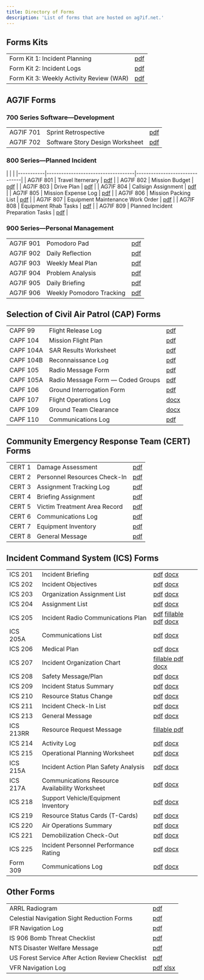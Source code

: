 ```yaml
---
title: Directory of Forms
description: 'List of forms that are hosted on ag7if.net.'
---
```


## Forms Kits
|                                          |                        |
|------------------------------------------|------------------------|
| Form Kit 1: Incident Planning            | [pdf](packets/fk1.pdf) |
| Form Kit 2: Incident Logs                | [pdf](packets/fk2.pdf) |
| Form Kit 3: Weekly Activity Review (WAR) | [pdf](packets/fk3.pdf) |

## AG7IF Forms

### 700 Series Software&mdash;Development
|           |                                 |                              |
|-----------|---------------------------------|------------------------------|
| AG7IF 701 | Sprint Retrospective            | [pdf](ag7if/pdf/ag7if701.pdf) |
| AG7IF 702 | Software Story Design Worksheet | [pdf](ag7if/pdf/ag7if702.pdf) |

### 800 Series&mdash;Planned Incident
|           |                                    |
|-----------|------------------------------------|-------------------------------|
| AG7IF 801 | Travel Iternerary                  | [pdf](ag7if/pdf/ag7if801.pdf) |
| AG7IF 802 | Mission Budget                     | [pdf](ag7if/pdf/ag7if802.pdf) |
| AG7IF 803 | Drive Plan                         | [pdf](ag7if/pdf/ag7if803.pdf) |
| AG7IF 804 | Callsign Assignment                | [pdf](ag7if/pdf/ag7if804.pdf) |
| AG7IF 805 | Mission Expense Log                | [pdf](ag7if/pdf/ag7if805.pdf) |
| AG7IF 806 | Mission Packing List               | [pdf](ag7if/pdf/ag7if806.pdf) |
| AG7IF 807 | Equipment Maintenance Work Order   | [pdf](ag7if/pdf/ag7if807.pdf) |
| AG7IF 808 | Equipment Rhab Tasks               | [pdf](ag7if/pdf/ag7if808.pdf) |
| AG7IF 809 | Planned Incident Preparation Tasks | [pdf](ag7if/pdf/ag7if809.pdf) |

### 900 Series&mdash;Personal Management
|           |                          |                               |
|-----------|--------------------------|-------------------------------|
| AG7IF 901 | Pomodoro Pad             | [pdf](ag7if/pdf/ag7if901.pdf) |
| AG7IF 902 | Daily Reflection         | [pdf](ag7if/pdf/ag7if902.pdf) |
| AG7IF 903 | Weekly Meal Plan         | [pdf](ag7if/pdf/ag7if903.pdf) |
| AG7IF 904 | Problem Analysis         | [pdf](ag7if/pdf/ag7if904.pdf) |
| AG7IF 905 | Daily Briefing           | [pdf](ag7if/pdf/ag7if905.pdf) |
| AG7IF 906 | Weekly Pomodoro Tracking | [pdf](ag7if/pdf/ag7if906.pdf) |

## Selection of Civil Air Patrol (CAP) Forms
|           |                                         |                              |
|-----------|-----------------------------------------|------------------------------|
| CAPF 99   | Flight Release Log                      | [pdf](cap/pdf/capf99.pdf)    |
| CAPF 104  | Mission Flight Plan                     | [pdf](cap/pdf/capf104.pdf)   |
| CAPF 104A | SAR Results Worksheet                   | [pdf](cap/pdf/capf104a.pdf)  |
| CAPF 104B | Reconnaissance Log                      | [pdf](cap/pdf/capf104b.pdf)  |
| CAPF 105  | Radio Message Form                      | [pdf](cap/pdf/capf105.pdf)   |
| CAPF 105A | Radio Message Form &mdash; Coded Groups | [pdf](cap/pdf/capf105a.pdf)  |
| CAPF 106  | Ground Interrogation Form               | [pdf](cap/pdf/capf106.pdf)   |
| CAPF 107  | Flight Operations Log                   | [docx](cap/docx/capf107.doc) |
| CAPF 109  | Ground Team Clearance                   | [docx](cap/docx/capf109.doc) |
| CAPF 110  | Communications Log                      | [pdf](cap/pdf/capf110.pdf)   |

## Community Emergency Response Team (CERT) Forms
|        |                              |                           |
|--------|------------------------------|---------------------------|
| CERT 1 | Damage Assessment            | [pdf](cert/pdf/cert1.pdf) |
| CERT 2 | Personnel Resources Check-In | [pdf](cert/pdf/cert2.pdf) |
| CERT 3 | Assignment Tracking Log      | [pdf](cert/pdf/cert3.pdf) |
| CERT 4 | Briefing Assignment          | [pdf](cert/pdf/cert4.pdf) |
| CERT 5 | Victim Treatment Area Record | [pdf](cert/pdf/cert5.pdf) |
| CERT 6 | Communications Log           | [pdf](cert/pdf/cert6.pdf) |
| CERT 7 | Equipment Inventory          | [pdf](cert/pdf/cert7.pdf) |
| CERT 8 | General Message              | [pdf](cert/pdf/cert8.pdf) |

## Incident Command System (ICS) Forms
|           |                                                |                                                                                                    |
|-----------|------------------------------------------------|----------------------------------------------------------------------------------------------------|
| ICS 201   | Incident Briefing                              | [pdf](ics/pdf/ics201.pdf) [docx](ics/docx/ics201.docx)                                             |
| ICS 202   | Incident Objectives                            | [pdf](ics/pdf/ics202.pdf) [docx](ics/docx/ics202.docx)                                             |
| ICS 203   | Organization Assignment List                   | [pdf](ics/pdf/ics203.pdf) [docx](ics/docx/ics203.docx)                                             |
| ICS 204   | Assignment List                                | [pdf](ics/pdf/ics204.pdf) [docx](ics/docx/ics204.docx)                                             |
| ICS 205   | Incident Radio Communications Plan             | [pdf](ics/pdf/ics205.pdf) [fillable pdf](ics/pdf/fillable/ics205.pdf) [docx](ics/docx/ics205.docx) |
| ICS 205A  | Communications List                            | [pdf](ics/pdf/ics205a.pdf) [docx](ics/docx/ics205a.docx)                                           |
| ICS 206   | Medical Plan                                   | [pdf](ics/pdf/ics206.pdf) [docx](ics/docx/ics206.docx)                                             |
| ICS 207   | Incident Organization Chart                    | [fillable pdf](ics/pdf/fillable/ics205.pdf) [docx](ics/docx/ics207.docx)                           |
| ICS 208   | Safety Message/Plan                            | [pdf](ics/pdf/ics208.pdf) [docx](ics/docx/ics208.docx)                                             |
| ICS 209   | Incident Status Summary                        | [pdf](ics/pdf/ics209.pdf) [docx](ics/docx/ics209.docx)                                             |
| ICS 210   | Resource Status Change                         | [pdf](ics/pdf/ics210.pdf) [docx](ics/docx/ics210.docx)                                             |
| ICS 211   | Incident Check-In List                         | [pdf](ics/pdf/ics211.pdf) [docx](ics/docx/ics211.docx)                                             |
| ICS 213   | General Message                                | [pdf](ics/pdf/ics213.pdf) [docx](ics/docx/ics213.docx)                                             |
| ICS 213RR | Resource Request Message                       | [fillable pdf](ics/pdf/fillable/ics213rr.pdf)                                                      |
| ICS 214   | Activity Log                                   | [pdf](ics/pdf/ics214.pdf) [docx](ics/docx/ics214.docx)                                             |
| ICS 215   | Operational Planning Worksheet                 | [pdf](ics/pdf/ics215.pdf) [docx](ics/docx/ics215.docx)                                             |
| ICS 215A  | Incident Action Plan Safety Analysis           | [pdf](ics/pdf/ics215a.pdf) [docx](ics/docx/ics215a.docx)                                           |
| ICS 217A  | Communications Resource Availability Worksheet | [pdf](ics/pdf/ics217a.pdf) [docx](ics/docx/ics217a.docx)                                           |
| ICS 218   | Support Vehicle/Equipment Inventory            | [pdf](ics/pdf/ics218.pdf) [docx](ics/docx/ics218.docx)                                             |
| ICS 219   | Resource Status Cards (T-Cards)                | [pdf](ics/pdf/ics219.pdf) [docx](ics/docx/ics219.docx)                                             |
| ICS 220   | Air Operations Summary                         | [pdf](ics/pdf/ics220.pdf) [docx](ics/docx/ics220.docx)                                             |
| ICS 221   | Demobilization Check-Out                       | [pdf](ics/pdf/ics221.pdf) [docx](ics/docx/ics221.docx)                                             |
| ICS 225   | Incident Personnel Performance Rating          | [pdf](ics/pdf/ics225.pdf) [docx](ics/docx/ics225.docx)                                             |
| Form 309  | Communications Log                             | [pdf](ics/pdf/f309.pdf) [docx](ics/docx/f309.docx)                                                 |

## Other Forms
|                                                 |                                                                   |
|-------------------------------------------------|-------------------------------------------------------------------|
| ARRL Radiogram                                  | [pdf](other/pdf/arrl-radiogram.pdf)                               |
| Celestial Navigation Sight Reduction Forms      | [pdf](other/pdf/sight-reduction.pdf)                              |
| IFR Navigation Log                              | [pdf](other/pdf/ifr-navlog.pdf)                                   |
| IS 906 Bomb Threat Checklist                    | [pdf](other/pdf/is906.pdf)                                        |
| NTS Disaster Welfare Message                    | [pdf](other/pdf/fsd-244.pdf)                                      |
| US Forest Service After Action Review Checklist | [pdf](other/pdf/usda-aar.pdf)                                     |
| VFR Navigation Log                              | [pdf](other/pdf/vfr-navlog.pdf) [xlsx](other/xlsx/vfr-navlog.xls) |
